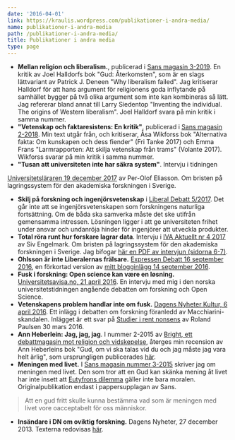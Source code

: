```yaml
---
date: '2016-04-01'
link: https://kraulis.wordpress.com/publikationer-i-andra-media/
name: publikationer-i-andra-media
path: /publikationer-i-andra-media/
title: Publikationer i andra media
type: page
---
```

- **Mellan religion och liberalism.**, publicerad i [Sans magasin 3-2019](https://fritanke.se/sans/sans-nr-3-%E2%80%A2-2019/). En kritik av Joel Halldorfs bok "Gud: Återkomsten", som är en slags lättvariant av Patrick J. Deneen "Why liberalism failed". Jag kritiserar Halldorf för att hans argument för religionens goda inflytande på samhället bygger på två olika argument som inte kan kombineras så lätt. Jag refererar bland annat till Larry Siedentop "Inventing the individual. The origins of Western liberalism". Joel Halldorf svara på min kritik i samma nummer.
- **"Vetenskap och faktaresistens: En kritik"**, publicerad i [Sans magasin 2-2018](http://fritanke.se/sans/sans-nr-2-%E2%80%A2-2018/). Min text utgår från, och kritiserar, Åsa Wikforss bok "Alternativa fakta: Om kunskapen och dess fiender" (Fri Tanke 2017) och Emma Frans "Larmrapporten: Att skilja vetenskap från trams" (Volante 2017). Wikforss svarar på min kritik i samma nummer.
- **"Tusan att universiteten inte har säkra system"**. Intervju i tidningen 

[Universitetsläraren 19 december 2017](https://universitetslararen.se/2017/12/19/tusan-att-universiteten-inte-har-sakra-system/) av Per-Olof Eliasson. Om bristen på lagringssystem för den akademiska forskningen i Sverige.
- **Skilj på forskning och ingenjörsvetenskap** i [Liberal Debatt 5/2017](http://www.liberaldebatt.se/2017/12/skilj-pa-forskning-och-ingenjorsvetenskap/). Det går inte att se ingenjörsvetenskapen som forskningens naturliga fortsättning. Om de båda ska samverka måste det ske utifrån gemensamma intressen. Lösningen ligger i att ge universiteten frihet under ansvar och undanröja hinder för ingenjörer att utveckla produkter.
- **Total röra runt hur forskare lagrar data**. Intervju i [IVA Aktuellt nr 4 2017](https://www.iva.se/publicerat/iva-aktuellt-nr-4-2017/) av Siv Engelmark. Om bristen på lagringssystem för den akademiska forskningen i Sverige. Jag bifogar [här en PDF av intervjun (sidorna 6-7)](/files/iva-nr-4-2017-web-p5-6.pdf).
- **Ohlsson är inte Liberalernas frälsare.** [Expressen Debatt 16 september 2016](http://www.expressen.se/debatt/ohlsson-ar-inte-liberalernas-fralsare/), en förkortad version av [mitt blogginlägg 14 september 2016](/2016/09/14/ar-birgitta-ohlsson-liberalernas-fralsare/).
- **Fusk i forskning: Open science kan være en løsning.** [Universitetsavisa.no, 21 april 2016](http://www.universitetsavisa.no/forskning/2016/04/21/Fusk-i-forskning-Open-science-kan-v%C3%A6re-en-l%C3%B8sning-56880.ece). En intervju med mig i den norska universitetstidningen angående debatten om forskning och Open Science.
- **Vetenskapens problem handlar inte om fusk.** [Dagens Nyheter Kultur, 6 april 2016](http://www.dn.se/kultur-noje/kulturdebatt/vetenskapens-problem-handlar-inte-om-fusk/). Ett inlägg i debatten om forskning föranledd av Macchiarini-skandalen. Inlägget är ett svar på [Studier i rent nonsens](http://www.dn.se/kultur-noje/kulturdebatt/studier-i-rent-nonsens/) av Roland Paulsen 30 mars 2016.
- **Ann Heberlein: Jag, jag, jag**. I nummer 2-2015 av [Bright, ett debattmagasin mot religion och vidskepelse](http://www.brightmagasin.se/), återges min recension av Ann Heberleins bok "Gud, om vi ska talas vid du och jag måste jag vara helt ärlig", som ursprungligen publicerades [här](/2015/04/05/ann-heberlein-jag-jag-jag/).
- **Meningen med livet.** I [Sans magasin nummer 3-2015](http://www.fritanke.se/sans/nr-3-2015/) skriver jag om meningen med livet. Den som tror att en Gud kan skänka mening åt livet har inte insett att [Eutyfrons dilemma](/tag/eutyfron/) gäller inte bara moralen. Originalpublikation endast i pappersupplagan av Sans.

> Att en gud fritt skulle kunna bestämma vad som är meningen med livet vore oacceptabelt för oss människor.
- **Insändare i DN om oviktig forskning.** Dagens Nyheter, 27 december 2013. Texterna redovisas [här](/2014/01/08/insandare-i-dn-om-oviktig-forskning/).

